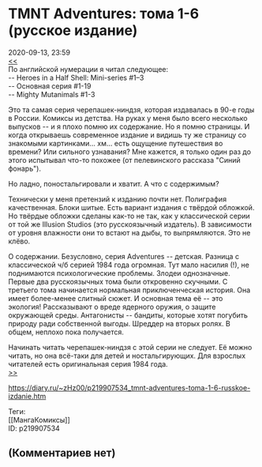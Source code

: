TMNT Adventures: тома 1-6 (русское издание)
===========================================

  
2020-09-13, 23:59  
  [<<](Классические%20Черепашки-Ниндзя%20Черепашьи%20сны,%20Рассказы%203-4)    
 По английской нумерации я читал следующее:   
 -- Heroes in a Half Shell: Mini-series #1–3   
 -- Основная серия #1-19   
 -- Mighty Mutanimals #1-3   
   
 Это та самая серия черепашек-ниндзя, которая издавалась в 90-е годы в России. Комиксы из детства. На руках у меня было всего несколько выпусков -- и я плохо помню их содержание. Но я помню страницы. И когда открываешь современное издание и видишь ту же страницу со знакомыми картинками... хм... есть ощущение путешествия во времени? Или сильного узнавания? Мне кажется, я только один раз до этого испытывал что-то похожее (от пелевинского рассказа "Синий фонарь").   
   
 Но ладно, поностальгировали и хватит. А что с содержимым?   
   
 Технически у меня претензий к изданию почти нет. Полиграфия качественная. Блоки шитые. Есть вариант издания с твёрдой обложкой. Но твёрдые обложки сделаны как-то не так, как у классической серии от той же Illusion Studios (это русскоязычный издатель). В зависимости от уровня влажности они то встают на дыбы, то выпрямляются. Это не клёво.   
   
 О содержании. Безусловно, серия Adventures -- детская. Разница с классической ч/б серией 1984 года огромная. Тут мало насилия (!), не поднимаются психологические проблемы. Злодеи однозначные. Первые два русскоязычных тома были откровенно скучными. С третьего тома начинается нормальная приключенческая история. Она имеет более-менее слитный сюжет. И основная тема её -- это экология! Рассказывают о вреде ядерного оружия, о защите окружающей среды. Антагонисты -- бандиты, которые хотят погубить природу ради собственной выгоды. Шреддер на вторых ролях. В общем, неплохо пока получается.   
   
 Начинать читать черепашек-ниндзя с этой серии не следует. Её можно читать, но она всё-таки для детей и ностальгирующих. Для взрослых читателей есть оригинальная серия 1984 года.   
  [>>](Классические%20Черепашки-Ниндзя%20Рассказы%205-7)    
  
<https://diary.ru/~zHz00/p219907534_tmnt-adventures-toma-1-6-russkoe-izdanie.htm>  
  
Теги:  
[[МангаКомиксы]]  
ID: p219907534  


(Комментариев нет)
------------------